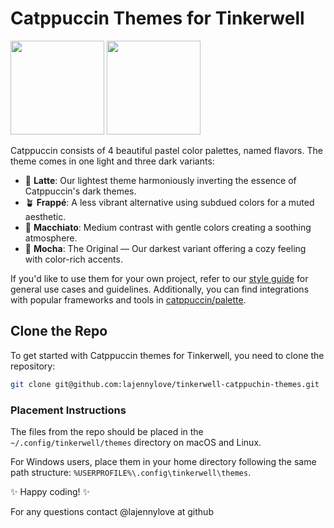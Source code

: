 # Catppuccin Themes for Tinkerwell
<img width="150" src="https://raw.githubusercontent.com/catppuccin/catppuccin/main/assets/logos/exports/1544x1544_circle.png">
<img width="150" src="https://avatars.githubusercontent.com/u/59727626?s=200&v=4">


Catppuccin consists of 4 beautiful pastel color palettes, named flavors. The theme comes in one light and three dark variants:

- 🌻 **Latte**: Our lightest theme harmoniously inverting the essence of Catppuccin's dark themes.
- 🪴 **Frappé**: A less vibrant alternative using subdued colors for a muted aesthetic.
- 🌺 **Macchiato**: Medium contrast with gentle colors creating a soothing atmosphere.
- 🌿 **Mocha**: The Original — Our darkest variant offering a cozy feeling with color-rich accents.

If you'd like to use them for your own project, refer to our [style guide](https://github.com/catppuccin/catppuccin/blob/main/docs/catppuccin-style-guide.md) for general use cases and guidelines. Additionally, you can find integrations with popular frameworks and tools in [catppuccin/palette](https://github.com/catppuccin/palette).

## Clone the Repo

To get started with Catppuccin themes for Tinkerwell, you need to clone the repository:

```sh
git clone git@github.com:lajennylove/tinkerwell-catppuchin-themes.git
```

### Placement Instructions

The files from the repo should be placed in the `~/.config/tinkerwell/themes` directory on macOS and Linux.

For Windows users, place them in your home directory following the same path structure: `%USERPROFILE%\.config\tinkerwell\themes`.

✨ Happy coding! ✨

For any questions contact @lajennylove at github

